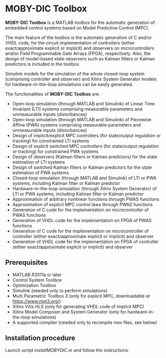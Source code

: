 # MOBY-DIC Toolbox

**MOBY-DIC Toolbox** is a MATLAB toolbox for the automatic generation of embedded control systems based on Model Predictive Control (MPC).

The main feature of the toolbox is the automatic generation of C and/or VHDL code, for the circuit implementation of controllers (either exact/approximate explicit or implicit) and observers on microcontrollers and/or Field Programmable Gate Arrays (FPGA), respectively. Also, the design of model-based state observers such as Kalman filters or Kalman predictors is included in the toolbox.

Simulink models for the simulation of the whole closed-loop system (comprising controller and observer) and Xilinx System Generator models for hardware-in-the-loop simulations can be easily generated.

The functionalities of **MOBY-DIC Toolbox** are:

- Open-loop simulation (through MATLAB and Simulink) of Linear Time Invariant (LTI) systems comprising measurable parameters and unmeasurable inputs (disturbances)
- Open-loop simulation (through MATLAB and Simulink) of Piecewise Affine (PWA) systems comprising measurable parameters and unmeasurable inputs (disturbances)
- Design of implicit/explicit MPC controllers (for state/output regulation or tracking) for constrained LTI systems
- Design of explicit switched MPC controllers (for state/output regulation or tracking) for constrained PWA systems
- Design of observers (Kalman filters or Kalman predictors) for the state estimation of LTI systems
- Design of switched Kalman filters or Kalman predictors for the state estimation of PWA systems
- Closed-loop simulation (through MATLAB and Simulink) of LTI or PWA systems, including Kalman filter or Kalman predictor
- Hardware-in-the-loop simulation (through Xilinx System Generator) of LTI or PWA systems, including Kalman filter or Kalman predictor
- Approximation of arbitrary nonlinear functions through PWAS functions
- Approximation of explicit MPC control laws through PWAS functions
- Generation of C code for the implementation on microcontroller of PWAS functions
- Generation of VHDL code for the implementation on FPGA of PWAS functions
- Generation of C code for the implementation on microcontroller of controller (either exact/approximate explicit or implicit) and observer
- Generation of VHDL code for the implementation on FPGA of controller (either exact/approximate explicit or implicit) and observer

## Prerequisites
- MATLAB R2011a or later
- Control System Toolbox
- Optimization Toolbox
- Simulink (needed only to perform simulations)
- Multi Parametric Toolbox 3 (only for explicit MPC, downloadable at https://www.mpt3.org/)
- Xilinx Vitis HLS (only for generating VHDL code of implicit MPC)
- Xilinx Model Composer and System Generator (only for hardware-in-the-loop simulations)
- A supported compiler (needed only to recompile mex files, see below)

## Installation procedure
Launch script *installMOBYDIC.m* and follow the instructions.
